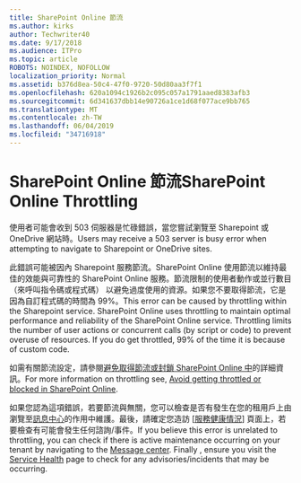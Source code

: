 ```yaml
---
title: SharePoint Online 節流
ms.author: kirks
author: Techwriter40
ms.date: 9/17/2018
ms.audience: ITPro
ms.topic: article
ROBOTS: NOINDEX, NOFOLLOW
localization_priority: Normal
ms.assetid: b376d8ea-50c4-47f0-9720-50d80aa3f7f1
ms.openlocfilehash: 620a1094c1926b2c095c057a1791aaed8383afb3
ms.sourcegitcommit: 6d341637dbb14e90726a1ce1d68f077ace9bb765
ms.translationtype: MT
ms.contentlocale: zh-TW
ms.lasthandoff: 06/04/2019
ms.locfileid: "34716918"
---
```

# <a name="sharepoint-online-throttling"></a><span data-ttu-id="2b106-102">SharePoint Online 節流</span><span class="sxs-lookup"><span data-stu-id="2b106-102">SharePoint Online Throttling</span></span>

<p><span data-ttu-id="2b106-103"><span style="mso-bidi-font-family: Calibri; mso-bidi-theme-font: minor-latin;">使用者可能會收到 503 伺服器是忙碌錯誤，當您嘗試瀏覽至 Sharepoint 或 OneDrive 網站時。</span></span><span class="sxs-lookup"><span data-stu-id="2b106-103"><span style="mso-bidi-font-family: Calibri; mso-bidi-theme-font: minor-latin;">Users may receive a 503 server is busy error when attempting to navigate to Sharepoint or OneDrive sites. </span></span></span></p> <p><span data-ttu-id="2b106-104"><span style="mso-bidi-font-family: Calibri; mso-bidi-theme-font: minor-latin;">此錯誤可能被因內 Sharepoint 服務節流。SharePoint Online 使用節流以維持最佳的效能與可靠性的 SharePoint Online 服務。節流限制的使用者動作或並行數目 （來呼叫指令碼或程式碼） 以避免過度使用的資源。如果您不要取得節流，它是因為自訂程式碼的時間為 99%。</span></span><span class="sxs-lookup"><span data-stu-id="2b106-104"><span style="mso-bidi-font-family: Calibri; mso-bidi-theme-font: minor-latin;">This error can be caused by throttling within the Sharepoint service. SharePoint Online uses throttling to maintain optimal performance and reliability of the SharePoint Online service. Throttling limits the number of user actions or concurrent calls (by script or code) to prevent overuse of resources. If you do get throttled, 99% of the time it is because of custom code.</span></span></span></p> <p><span data-ttu-id="2b106-105"><span style="mso-bidi-font-family: Calibri; mso-bidi-theme-font: minor-latin;">如需有關節流設定，請參閱<a href="https://docs.microsoft.com/en-us/sharepoint/dev/general-development/how-to-avoid-getting-throttled-or-blocked-in-sharepoint-online">避免取得節流或封鎖 SharePoint Online 中</a>的詳細資訊。</span></span><span class="sxs-lookup"><span data-stu-id="2b106-105"><span style="mso-bidi-font-family: Calibri; mso-bidi-theme-font: minor-latin;">For more information on throttling see, <a href="https://docs.microsoft.com/en-us/sharepoint/dev/general-development/how-to-avoid-getting-throttled-or-blocked-in-sharepoint-online">Avoid getting throttled or blocked in SharePoint Online</a>.</span></span></span></p> <p><span data-ttu-id="2b106-106"><span style="mso-bidi-font-family: Calibri; mso-bidi-theme-font: minor-latin;">如果您認為這項錯誤，若要節流與無關，您可以檢查是否有發生在您的租用戶上由瀏覽至<a href="https://portal.office.com/adminportal/home#/MessageCenter">訊息中心</a>的作用中維護。最後，請確定您造訪 [<a href="https://portal.office.com/adminportal/home#/servicehealth">服務健康情況</a>] 頁面上，若要檢查有可能會發生任何諮詢/事件。</span></span><span class="sxs-lookup"><span data-stu-id="2b106-106"><span style="mso-bidi-font-family: Calibri; mso-bidi-theme-font: minor-latin;">If you believe this error is unrelated to throttling, you can check if there is active maintenance occurring on your tenant by navigating to the <a href="https://portal.office.com/adminportal/home#/MessageCenter">Message center</a>. Finally , ensure you visit the <a href="https://portal.office.com/adminportal/home#/servicehealth">Service Health</a> page to check for any advisories/incidents that may be occurring.</span></span></span></p> <p>&nbsp;</p>


